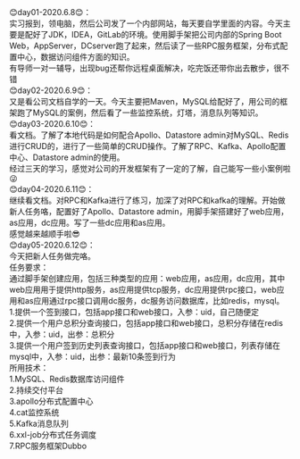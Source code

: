 😊day01-2020.6.8😊：  
实习报到，领电脑，然后公司发了一个内部网站，每天要自学里面的内容。今天主要是配好了JDK，IDEA，GitLab的环境。使用脚手架把公司内部的Spring Boot Web，AppServer，DCserver跑了起来，然后读了一些RPC服务框架，分布式配置中心，数据访问组件方面的知识。  
有导师一对一辅导，出现bug还帮你远程桌面解决，吃完饭还带你出去散步，很不错    
😊day02-2020.6.9😊：  
又是看公司文档自学的一天。今天主要把Maven，MySQL给配好了，用公司的框架跑了MySQL的案例，然后看了一些监控系统，灯塔，消息队列等知识。  
😊day03-2020.6.10😊：  
看文档。了解了本地代码是如何配合Apollo、Datastore admin对MySQL、Redis进行CRUD的，进行了一些简单的CRUD操作。了解了RPC、Kafka、Apollo配置中心、Datastore admin的使用。  
经过三天的学习，感觉对公司的开发框架有了一定的了解，自己能写一些小案例啦😜  
😊day04-2020.6.11😊：  
继续看文档。对RPC和Kafka进行了练习，加深了对RPC和kafka的理解。开始做新人任务咯，配置好了Apollo、Datastore admin，用脚手架搭建好了web应用，as应用，dc应用。写了一些dc应用和as应用。  
感觉越来越顺手啦😎  
😊day05-2020.6.12😊：  
今天把新人任务做完咯。  
任务要求：  
通过脚手架创建应用，包括三种类型的应用：web应用，as应用，dc应用，其中web应用用于提供http服务，as应用提供tcp服务，dc应用提供rpc接口，web应用和as应用通过rpc接口调用dc服务，dc服务访问数据库，比如redis，mysql。
1.提供一个签到接口，包括app接口和web接口，入参：uid，自己随便定  
2.提供一个用户总积分查询接口，包括app接口和web接口，总积分存储在redis中，入参：uid，出参：总积分  
3.提供一个用户签到历史列表查询接口，包括app接口和web接口，列表存储在mysql中，入参：uid，出参：最新10条签到行为  
所用技术：    
1.MySQL、Redis数据库访问组件  
2.持续交付平台  
3.apollo分布式配置中心  
4.cat监控系统  
5.Kafka消息队列  
6.xxl-job分布式任务调度  
7.RPC服务框架Dubbo  

